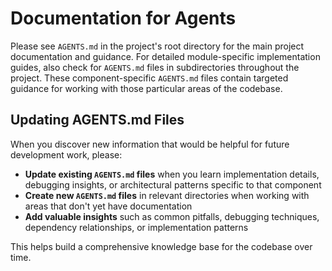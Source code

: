 # Documentation for Agents

Please see `AGENTS.md` in the project's root directory for the main project documentation and guidance.
For detailed module-specific implementation guides, also check for `AGENTS.md` files in subdirectories throughout the project.
These component-specific `AGENTS.md` files contain targeted guidance for working with those particular areas of the codebase.

## Updating AGENTS.md Files

When you discover new information that would be helpful for future development work, please:

- **Update existing `AGENTS.md` files** when you learn implementation details, debugging insights, or architectural patterns specific to that component
- **Create new `AGENTS.md` files** in relevant directories when working with areas that don't yet have documentation
- **Add valuable insights** such as common pitfalls, debugging techniques, dependency relationships, or implementation patterns

This helps build a comprehensive knowledge base for the codebase over time.

